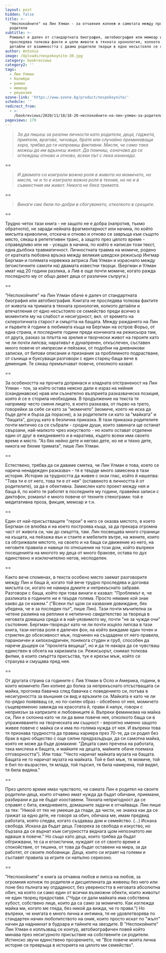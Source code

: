 ```yaml
---
layout: post
hidden: false
title: >-
  "Неспокойните" на Лин Улман - за отчаяния копнеж и самотата между прочути
  родители
subtitle: >-
  Романът е далеч от стандартната биография, автобиография или мемоар и не
  проследява толкова факти и цели животи в тяхната хронология, колкото дребните
  детайли от взаимността с двама родители творци в едно несъстояло се семейство
author: Antonia
image: /Uploads/nespokoynite-30.jpg
category: bookreviews
category2: ''
tags:
  - Лин Улман
  - Колибри
  - роман
  - мемоар
  - рецензия
ozone-link: 'https://www.ozone.bg/product/nespokoynite/'
schedule: ''
redirect_from:
  - >-
    /bookreviews/2020/11/18/18-20-неспокойните-на-лин-улман-за-родителите-деца-и-децата-които-нямат-търпение-да-пораснат
pageviews: 179
---
```

> *За да пишеш за реални личности като родители, деца, гаджета, приятели, врагове, чичовци, братя или
> случайно преминаващи хора, трябва да ги направиш фиктивни. Мисля, че само така можеш да им вдъхнеш живот. Да помниш, означава да се оглеждаш отново и отново, всеки път с лека изненада.*

\==

> *И двамата са изиграли важна роля в живота на момичето, но мисля, че и то е изиграло важна роля в техния, но не и в съвместния им живот. Никога не бяха тримата.*

\==

> *Винаги сме били по-добри в сбогуването, отколкото в срещите.*

\==

Трудно четох тази книга - не защото не е добра (напротив, тъкмо обратното), не заради нейната фрагментарност или начина, по който мисълта криволичи, отскача и отново и отново се завръща към същото място, сякаш в репететивен транс, а защото през цялото време - справедливо или не - усещах в начина, по който е написан този текст, една дълбока травматичност. Личностната травма на момиче, родено от кратката любовна връзка между великия шведски режисьор Ингмар Бергман и голямата норвежка актриса Лив Улман и израснало между (егоистичните самоти на) двамата известни творци. (Бергман и Улман имат над 20 години разлика, а Лив е още почти момиче, когато ражда последното му от общо девет деца от различни съпруги.)

\==

"Неспокойните" на Лин Улман обаче е далеч от стандартната биография или автобиография. Книгата не проследява толкова фактите от живота на тримата в тяхната хронология, колкото детайли и впечатления от едно несъстояло се семейство преди всичко в моментите му на слабост и несигурност, вкл. от времето на склеротичната старост и смъртта на бащата. Между раждането на Лин и първите й години в любимата къща на Бергман на остров Форьо, от една страна, и последните години преди кончината на режисьора там, от друга, разказ за плътта на зрелия и творчески живот на героите като че ли почти липсва; наративът е дунапренен, откъслечен, съставен много повече от импресии и пейзажи, от подобни на дневникови записки, от битови описания и признания за проблемното подрастване, от сънища и буксуващи разговори с един старец-баща вече в деменция. Те сякаш премълчават повече, отколкото казват. 

\==

За особеността на прочита допринася и хладната отстраненост на Лин Улман - тон, за който остава неясно дали е израз на нейния (скандинавски) нрав или съзнателно възприета разказваческа позиция, която й се е сторила необходима. В продължение на текста тя например често сменя лицето, в което разказва, от първо на трето, говорейки за себе си като за "момичето" (момиче, което не иска да бъде дете и бърза да порасне), а за родителите си като за "майката" и "бащата", досущ като в безлична приказка. В тази приказка родителите почти митично са се събрали - сродни души, които завинаги ще останат свързани, най-малкото чрез изкуството - но които остават отделени един от друг в ежедневието и в наратива, където всеки има своето време и място. "Аз бях нейно дете и негово дете, но не и тяхно дете, никога не бяхме тримата", пише Лин Улман.

\==

Естествено, трябва да си даваме сметка, че Лин Улман е това, което се нарича ненадежден разказвач - тя е твърде много замесена в тази история. История за трудността да живее с онзи глас, който й нашепва: "Това ти е от него, това ти е от нея" (оставеното в личността й от родителите), за да е обективна. Замислен като проект между нея и баща й, по който те работят в последните му години, правейки записи с диктофон, романът е много повече от техните стенограми: той е медитативна проза, фикция, мемоар и т.н.

\==

Един от най-присъстващите "герои" в него се оказва мястото, в което Бергман се влюбва и на което построява къща, за да прекара огромна част от живота си, чак до смъртта, там. Лин посвещава много страници на къщата, на пейзажа вън и стаите и мебелите вътре, на жените, които са обгрижвали мястото, на своето и на баща си движение из него, на неговите правила и навици по отношение на този дом, който въпреки посещенията на многото му деца от много бракове, остава по дух единствено и изключително негов, несподелен. 

\==

Както вече споменах, в текста особено място заемат разговорите между Лин и баща й, когато той вече трудно проследява и догонва мисълта си, когато не намира думите и непрекъснато забравя. Разговори с баща, който при това винаги е казвал: "Проблемът е, че разликата в годините ни е твърде голяма. Просто нямаме кой знае какво да си кажем." ("Всеки път щом си казвахме довиждане, бях убедена, че е за последен път", пише Лин). Тази почти мъчителна за четене размяна на реплики е нетипично свидетелство за твореца в неговата домашна среда и в най-уязвимото му, почти "не за чужди очи" състояние. Бергман-творецът като че ли почти изцяло липсва в тази книга, тази негова роля е далечен фон, на който виждаме един точен и стриктен до обсесивност мъж, подчинен на създадени от него правила, параноичен и хипохондричен, понякога студен и груб, способен да нарече дъщеря си "проклета вещица", но и да те накара да се чувстваш единствен в обсега на харизмата си. Режисьорът, снимал толкова филми, в които смъртта присъства, тук е крехък мъж, който се страхува и смущава пред нея.

\==

От другата страна са годините с Лив Улман в Осло и Америка, години, в които момичето Лин копнее до болка за непрекъснато отсъстващата си майка, прогонва бавачка след бавачка с поведението си, потъва в несигурността за външния си вид и връзките си. Майката е като че ли по-рядко появяващ се, но по-силен образ - обсебено от нея, момичето същевременно завижда на красотата й, прави й напук, говори с неприязън за капризите и любовниците й. Въпреки феминизма на майка си, Лин е склонна като че ли да вини повече нея, отколкото баща си в упражняването на творческата им същност - вероятно именно защото живее повече с майка си и има по-голяма нужда от нея. И въпреки това тя признава трудността да правиш кариера през 70-те, да си родил без брак в едно общество с още силни предразъдъци, да си самотна майка, която не може да бъде домакиня: "Децата само пречеха на работата, така мислеха и бащата, и майките на децата, майките обаче поемаха отговорността"). Или това: "Често наричат майката музата на бащата. Бащата не го наричат музата на майката. Той е бил мъж, тя момиче, той е бил по-възрастен, тя млада, той търсил, тя била намерена, той видял, тя била видяна." 

\==

През цялото време имах чувството, че самата Лин е родител на своите родители-деца, които отчаяно имат нужда да бъдат обичани, приемани, разбирани и да не бъдат изоставени. Тяхната непригодност да се справят с бита, ежедневието, домашните задачи е отчайваща. Лин пише за тях: "Никой от тях не умееше да глади, да чисти, не знаеха как да се грижат за едно дете, не говоря за обич, обичаха ме, имам предвид работата, която следва, когато създаваш дом и семейство. (...) Искаха свобода. Искаха да бъдат деца. Говореха за свобода и изкуство, но бързаха да се върнат към сигурността веднага щом непознатото им идваше в повече." Но също като деца, които трябва да бъдат обгрижвани, те са и егоистични, нуждаят се от своето време и спокойствие, от тишина, от това да бъдат оставени на мира, за да работят, от своите любовници. Деца, които си играят на големи и съставят правила за игрите си напълно сериозно. 

\==

"Неспокойните" е книга за отчаяна любов и липса на любов, за огромния копнеж по родителя и дисциплината да живееш без него или поне без пълната му отдаденост, без увереността в неговата абсолютна обич, на която си само един от всички възможни обекти, които животът не един творец предоставя. ("Чуди се дали майката има собствена хубост, собствено лице, които да са само за момичето. Как изглежда майка ми, когато ме гледа, без никой да вижда, че го прави.") Но въпреки, че книгата е много лична и интимна, тя не удовлетворява по стандартен начин любопитството на ония, които просто искат по "жълт" начин да надникнат в будоара и тайните на звездите.  В "Неспокойните" Лин Улман е изплъзващ се контур, автобиографичен повей който минава през несигурното присъствие на собствените си родители. Истинско звучи единствено прозрението, че "Все повече моята лична история се превръща в историята на цялото ми семейство".